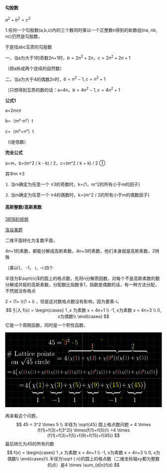 

#### 勾股数

$a^2+ b^2 = c^2$

1.任何一个勾股数(a,b,c)内的三个数同时乘以一个正整数n得到的新数组(na, nb, nc)仍然是勾股数，

于是找abc互质的勾股数

一，当a为大于1的奇数2n+1时，$b=2n^2+2n，c=2n ^ 2 + 2n +1$

（把a拆成两个连续的自然数）

二，当a为大于4的偶数2n时，$b = n^2 - 1, c = n^2 + 1$

（只想得到互质的数的话：a=4n，$b = 4n^2 - 1,c = 4n^2+1$

**公式1**

a=2mnt

b=（m²-n²）t

c=（m²+n²）t

（t是倍数）

**完全公式**

a=m，b=(m^2 / k - k) / 2，c=(m^2 / k + k) / 2 ①

其中m ≥3

⒈ 当m确定为任意一个 ≥3的奇数时，k={1，m^2的所有小于m的因子}

⒉ 当m确定为任意一个 ≥4的偶数时，k={m^2 / 2的所有小于m的偶数因子}



#### 高斯整数/高斯素数

[3B1B的视频](https://www.bilibili.com/video/av12131743/)

[洛谷某题](https://www.luogu.com.cn/problem/P2508)

二维平面转化为复数平面，

4n+1的素数，都能分解成高斯素数，4n+3的素数，他们本身就是高斯素数，2特殊

（乘以1， -1， i，-i 四个

半径为$\sqrt{n}$的圆上的格点数，先将n分解质因数，对每个不是高斯素数的数分解成共轭的高斯素数，分配数比指数多1，指数是偶数的话，有一种方法分配，不然就没有格点

2 = (1+ i)(1 + i) ，但是这对数格点数没有影响，因为要乘-i。
$$
引入 f(x) = \begin{cases}
1 ,x 为素数 x = 4n+1 \\
-1, x为素数 x = 4n+3 \\
0, x为偶数\\
\end{cases}
$$
它是一个周期函数，同时是一个积性函数，

![image-20210321225728533](image-20210321225728533.png)

再来看这个问题，
$$
45 = 3^2 \times 5 \\
半径为 \sqrt{45} 圆上格点数问题 = 4 \times (f(1)+f(3)+f(3^2)) \times(f(1)+f(5))\\
=4 \times (f(1)+f(3)+f(5)+f(9)+f(15)+f(45))
$$
最后转化为45的所有约数
$$
f(x) = \begin{cases}
1 ,x 为素数 x = 4n+1 \\
-1, x为素数 x = 4n+3 \\
0, x为偶数\\
\end{cases}\\
半径为\sqrt { n}的圆上的格点数（二维坐标轴xy都为整数的点）是4 \times \sum_{d|n}f(d)
$$
